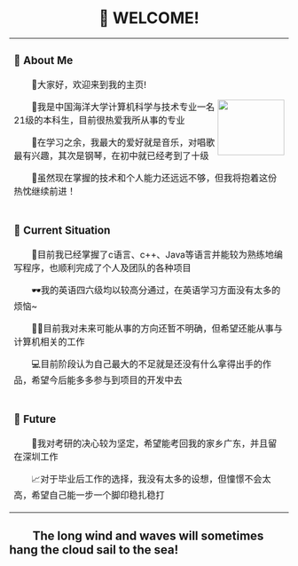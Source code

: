 <h1 align="center">
     🙋 WELCOME!
</h1>
<table>
<tr><td>
         
### 🧾 About Me
     
<p>&emsp;&emsp;👋大家好，欢迎来到我的主页!</p>
<img align="right" width="120"src="https://github.com/Chenwtbitno1/Chenwtbitno1.github.io/blob/main/pic/cat.gif?raw=true" height="100" width="100"/>
<p>&emsp;&emsp;🧠我是中国海洋大学计算机科学与技术专业一名21级的本科生，目前很热爱我所从事的专业</p>
<p>&emsp;&emsp;🎹在学习之余，我最大的爱好就是音乐，对唱歌最有兴趣，其次是钢琴，在初中就已经考到了十级</p>
<p>&emsp;&emsp;💪虽然现在掌握的技术和个人能力还远远不够，但我将抱着这份热忱继续前进！</p>

</td></tr>


<tr><td>

### 🔎 Current Situation

<p>&emsp;&emsp;🤸目前我已经掌握了c语言、c++、Java等语言并能较为熟练地编写程序，也顺利完成了个人及团队的各种项目</p>
<p>&emsp;&emsp;🕶我的英语四六级均以较高分通过，在英语学习方面没有太多的烦恼~</p>
<p>&emsp;&emsp;👩‍🎓目前我对未来可能从事的方向还暂不明确，但希望还能从事与计算机相关的工作</p>
<p>&emsp;&emsp;💻目前阶段认为自己最大的不足就是还没有什么拿得出手的作品，希望今后能多多参与到项目的开发中去</p>

</td></tr>
<tr><td>
     
### 📆 Future

<p>&emsp;&emsp;🛫我对考研的决心较为坚定，希望能考回我的家乡广东，并且留在深圳工作</p>
<p>&emsp;&emsp;📈对于毕业后工作的选择，我没有太多的设想，但憧憬不会太高，希望自己能一步一个脚印稳扎稳打</p>

</td></tr>
</table>

<h2><strong>&emsp;&emsp;The long wind and waves will sometimes hang the cloud sail to the sea!</strong></h2>
